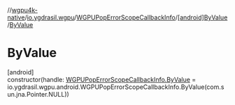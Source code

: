 //[wgpu4k-native](../../../../index.md)/[io.ygdrasil.wgpu](../../index.md)/[WGPUPopErrorScopeCallbackInfo](../index.md)/[[android]ByValue](index.md)/[ByValue](-by-value.md)

# ByValue

[android]\
constructor(handle: [WGPUPopErrorScopeCallbackInfo.ByValue](../../../io.ygdrasil.wgpu.android/-w-g-p-u-pop-error-scope-callback-info/-by-value/index.md) = io.ygdrasil.wgpu.android.WGPUPopErrorScopeCallbackInfo.ByValue(com.sun.jna.Pointer.NULL))